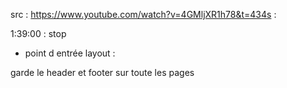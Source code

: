 src : https://www.youtube.com/watch?v=4GMljXR1h78&t=434s :

1:39:00 : stop

- point d entrée layout :

garde le header et footer sur toute les pages
